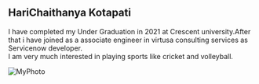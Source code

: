 ## HariChaithanya Kotapati

I have completed my Under Graduation in 2021 at Crescent university.After that i have joined as a associate engineer in virtusa consulting services as Servicenow developer.<br>
I am very much interested in playing sports like cricket and volleyball.


![MyPhoto](C:\Users\S567067\Desktop\webapps-repos/Harichaithanya.jpeg) 